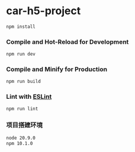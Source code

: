 # car-h5-project

```sh
npm install
```

### Compile and Hot-Reload for Development

```sh
npm run dev
```

### Compile and Minify for Production

```sh
npm run build
```

### Lint with [ESLint](https://eslint.org/)

```sh
npm run lint
```

### 项目搭建环境

```sh
node 20.9.0
npm 10.1.0
```
